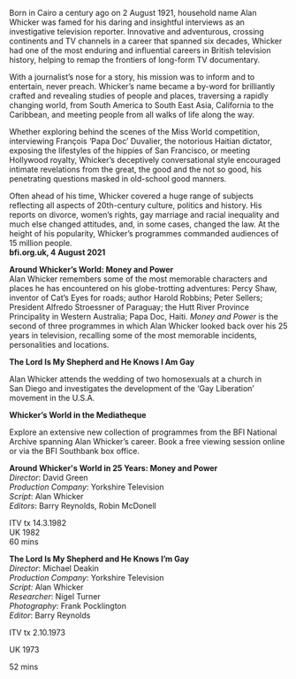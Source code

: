 
Born in Cairo a century ago on 2 August 1921, household name Alan Whicker was famed for his daring and insightful interviews as an investigative television reporter. Innovative and adventurous, crossing continents and TV channels in a career that spanned six decades, Whicker had one of the most enduring and influential careers in British television history, helping to remap the frontiers of long-form TV documentary.

With a journalist’s nose for a story, his mission was to inform and to entertain, never preach. Whicker’s name became a by-word for brilliantly crafted and revealing studies of people and places, traversing a rapidly changing world, from South America to South East Asia, California to the Caribbean, and meeting people from all walks of life along the way.

Whether exploring behind the scenes of the Miss World competition, interviewing François ‘Papa Doc’ Duvalier, the notorious Haitian dictator, exposing the lifestyles of the hippies of San Francisco, or meeting Hollywood royalty, Whicker’s deceptively conversational style encouraged intimate revelations from the great, the good and the not so good, his penetrating questions masked in old-school good manners.

Often ahead of his time, Whicker covered a huge range of subjects reflecting all aspects of 20th-century culture, politics and history. His reports on divorce, women’s rights, gay marriage and racial inequality and much else changed attitudes, and, in some cases, changed the law. At the height of his popularity, Whicker’s programmes commanded audiences of 15 million people.<br>
**bfi.org.uk, 4 August 2021**<br>

**Around Whicker’s World: Money and Power**<br>
Alan Whicker remembers some of the most memorable characters and places he has encountered on his globe-trotting adventures: Percy Shaw, inventor of Cat’s Eyes for roads; author Harold Robbins; Peter Sellers; President Alfredo Stroessner of Paraguay; the Hutt River Province Principality in Western Australia; Papa Doc, Haiti. _Money and Power_ is the second of three programmes in which Alan Whicker looked back over his 25 years in television, recalling some of the most memorable incidents, personalities and locations.<br>

**The Lord Is My Shepherd and He Knows I Am Gay**<br>

Alan Whicker attends the wedding of two homosexuals at a church in  
San Diego and investigates the development of the ‘Gay Liberation’ movement in the U.S.A.<br>

**Whicker’s World in the Mediatheque**<br>

Explore an extensive new collection of programmes from the BFI National Archive spanning Alan Whicker’s career. Book a free viewing session online or via the BFI Southbank box office.<br>



**Around Whicker's World in 25 Years:
Money and Power**<br>
_Director_: David Green  
_Production Company_: Yorkshire Television  
_Script_: Alan Whicker  
_Editors_: Barry Reynolds, Robin McDonell<br>

ITV tx 14.3.1982<br>
UK 1982<br>
60 mins<br>

**The Lord Is My Shepherd and He Knows I’m Gay**<br>
_Director_: Michael Deakin  
_Production Company_: Yorkshire Television<br>
_Script:_ Alan Whicker  
_Researcher_: Nigel Turner  
_Photography_: Frank Pocklington  
_Editor_: Barry Reynolds

ITV tx 2.10.1973

UK 1973

52 mins
<!--stackedit_data:
eyJoaXN0b3J5IjpbLTIxNDUxNDI3MjEsMTQ4ODExNzgyM119
-->